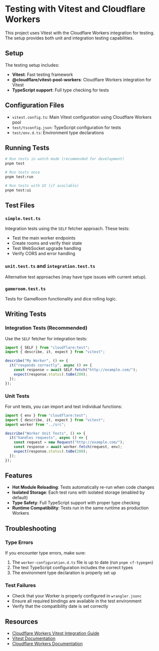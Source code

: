 # Testing with Vitest and Cloudflare Workers

This project uses Vitest with the Cloudflare Workers integration for testing. The setup provides both unit and integration testing capabilities.

## Setup

The testing setup includes:

- **Vitest**: Fast testing framework
- **@cloudflare/vitest-pool-workers**: Cloudflare Workers integration for Vitest
- **TypeScript support**: Full type checking for tests

## Configuration Files

- `vitest.config.ts`: Main Vitest configuration using Cloudflare Workers pool
- `test/tsconfig.json`: TypeScript configuration for tests
- `test/env.d.ts`: Environment type declarations

## Running Tests

```bash
# Run tests in watch mode (recommended for development)
pnpm test

# Run tests once
pnpm test:run

# Run tests with UI (if available)
pnpm test:ui
```

## Test Files

### `simple.test.ts`
Integration tests using the `SELF` fetcher approach. These tests:
- Test the main worker endpoints
- Create rooms and verify their state
- Test WebSocket upgrade handling
- Verify CORS and error handling

### `unit.test.ts` and `integration.test.ts`
Alternative test approaches (may have type issues with current setup).

### `gameroom.test.ts`
Tests for GameRoom functionality and dice rolling logic.

## Writing Tests

### Integration Tests (Recommended)
Use the `SELF` fetcher for integration tests:

```typescript
import { SELF } from "cloudflare:test";
import { describe, it, expect } from "vitest";

describe("My Worker", () => {
  it("responds correctly", async () => {
    const response = await SELF.fetch("http://example.com/");
    expect(response.status).toBe(200);
  });
});
```

### Unit Tests
For unit tests, you can import and test individual functions:

```typescript
import { env } from "cloudflare:test";
import { describe, it, expect } from "vitest";
import worker from "../src";

describe("Worker Unit Tests", () => {
  it("handles requests", async () => {
    const request = new Request("http://example.com/");
    const response = await worker.fetch(request, env);
    expect(response.status).toBe(200);
  });
});
```

## Features

- **Hot Module Reloading**: Tests automatically re-run when code changes
- **Isolated Storage**: Each test runs with isolated storage (enabled by default)
- **Type Safety**: Full TypeScript support with proper type checking
- **Runtime Compatibility**: Tests run in the same runtime as production Workers

## Troubleshooting

### Type Errors
If you encounter type errors, make sure:
1. The `worker-configuration.d.ts` file is up to date (run `pnpm cf-typegen`)
2. The test TypeScript configuration includes the correct types
3. The environment type declaration is properly set up

### Test Failures
- Check that your Worker is properly configured in `wrangler.jsonc`
- Ensure all required bindings are available in the test environment
- Verify that the compatibility date is set correctly

## Resources

- [Cloudflare Workers Vitest Integration Guide](https://developers.cloudflare.com/workers/testing/vitest/)
- [Vitest Documentation](https://vitest.dev/)
- [Cloudflare Workers Documentation](https://developers.cloudflare.com/workers/) 